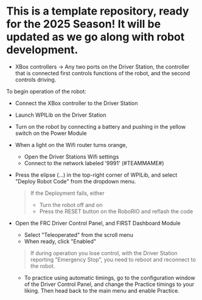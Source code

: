 # This is a template repository, ready for the 2025 Season! It will be updated as we go along with robot development.


* XBox controllers -> Any two ports on the Driver Station, the controller that is connected first controls functions of the robot, and the second controls driving.


To begin operation of the robot:
- Connect the XBox controller to the Driver Station
- Launch WPILib on the Driver Station 

- Turn on the robot by connecting a battery and pushing in the yellow switch on the Power Module
- When a light on the Wifi router turns orange,
  - Open the Driver Stations Wifi settings
  - Connect to the network labeled '9991' (#TEAMMAME#)
    
- Press the elipse (...) in the top-right corner of WPILib, and select "Deploy Robot Code" from the dropdown menu.
  > If the Deployment fails, either
  > - Turn the robot off and on
  > - Press the RESET button on the RoboRIO and reflash the code

- Open the FRC Driver Control Panel, and FIRST Dashboard Module
  - Select "Teleoperated" from the scroll menu
  - When ready, click "Enabled"
  > If during operation you lose control, with the Driver Station reporting "Emergency Stop", you need to reboot and reconnect to the robot.

  - To practice using automatic timings, go to the configuration window of the Driver Control Panel, and change the Practice timings to your liking. Then head back to the main menu and enable Practice.
